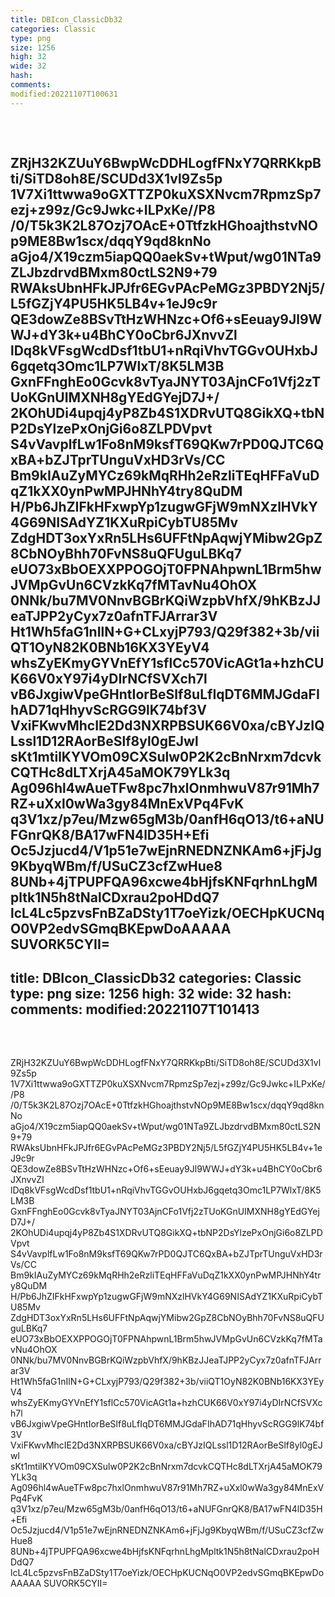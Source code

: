 ```yaml
---
title: DBIcon_ClassicDb32
categories: Classic
type: png
size: 1256
high: 32
wide: 32
hash: 
comments: 
modified:20221107T100631
---
```

![DBIcon_ClassicDb32][1]

[1]: data:image/png;base64,iVBORw0KGgoAAAANSUhEUgAAACAAAAAgCAYAAABzenr0AAAEr0lEQVR4nL2Xa2hb
ZRjH32KZUuY6BwpWcDDHLogfFNxY7QRRKkpBti/SiTD8oh8E/SCUDd3X1vl9Zs5p
1V7Xi1ttwwa9oGXTTZP0kuXSXNvcm7RpmzSp7ezj+z99z/Gc9Jwkc+ILPxKe//P8
/0/T5k3K2L87Ozj7OAcE+0TtfzkHGhoajthstvNOp9ME8Bw1scx/dqqY9qd8knNo
aGjo4/X19czm5iapQQ0aekSv+tWput/wg01NTa9ZLJbzdrvdBMxm80ctLS2N9+79
RWAksUbnHFkJPJfr6EGvPAcPeMGz3PBDY2Nj5/L5fGZjY4PU5HK5LB4v+1eJ9c9r
QE3dowZe8BSvTtHzWHNzc+Of6+sEeuay9Jl9WWJ+dY3k+u4BhCY0oCbr6JXnvvZl
lDq8kVFsgWcdDsf1tbU1+nRqiVhvTGGvOUHxbJ6gqetq3Omc1LP7WlxT/8K5LM3B
GxnFFnghEo0Gcvk8vTyaJNYT03AjnCFo1Vfj2zTUoKGnUIMXNH8gYEdGYejD7J+/
2KOhUDi4upqj4yP8Zb4S1XDRvUTQ8GikXQ+tbNP2DsYlzePxOnjGi6o8ZLPDVpvt
S4vVavplfLw1Fo8nM9ksfT69QKw7rPD0QJTC6QxBA+bZJTprTUnguVxHD3rVs/CC
Bm9kIAuZyMYCz69kMqRHh2eRzliTEqHFFaVuDqZ1kXX0ynPwMPJHNhY4try8QuDM
H/Pb6JhZIFkHFxwpYp1zugwGFjW9mNXzlHVkY4G69NISAdYZ1KXuRpiCybTU85Mv
ZdgHDT3oxYxRn5LHs6UFFtNpAqwjYMibw2GpZ8CbNOyBhh70FvNS8uQFUguLBKq7
eUO73xBbOEXXPPOGOjT0FPNAhpwnL1Brm5hwJVMpGvUn6CVzkKq7fMTavNu4OhOX
0NNk/bu7MV0NnvBGBrKQiWzpbVhfX/9hKBzJJeaTJPP2yCyx7z0afnTFJArrar3V
Ht1Wh5faG1nIlN+G+CLxyjP793/Q29f382+3b/viiQT1OyN82K0BNb16KX3YEyV4
whsZyEKmyGYVnEfY1sflCc570VicAGt1a+hzhCUK66V0xY97i4yDIrNCfSVXch7l
vB6JxgiwVpeGHntIorBeSlf8uLfIqDT6MMJGdaFIhAD71qHhyvScRGG9lK74bf3V
VxiFKwvMhcIE2Dd3NXRPBSUK66V0xa/cBYJzIQLssl1D12RAorBeSlf8yl0gEJwl
sKt1mtilKYVOm09CXSulw0P2K2cBnNrxm7dcvkCQTHc8dLTXrjA45aMOK79YLk3q
Ag096hl4wAueTFw8pc7hxlOnmhwuV87r91Mh7RZ+uXxl0wWa3gy84MnExVPq4FvK
q3V1xz/p7eu/Mzw65gM3b/0anfH6qO13/t6+aNUFGnrQK8/BA17wFN4lD35H+Efi
Oc5Jzjucd4/V1p51e7wEjnRNEDNZNKAm6+jFjJg9KbyqWBm/f/USuCZ3cfZwHue8
8UNb+4jTPUPFQA96xcwe4bHjfsKNFqrhnLhgMpltk1N5h8tNalCDxrau2poHDdQ7
lcL4Lc5pzvsFnBZaDSty1T7oeYizk/OECHpKUCNqO0VP2edvSGmqBKEpwDoAAAAA
SUVORK5CYII=
---
title: DBIcon_ClassicDb32
categories: Classic
type: png
size: 1256
high: 32
wide: 32
hash: 
comments: 
modified:20221107T101413
---
![DBIcon_ClassicDb32][1]

[1]: data:image/png;base64,iVBORw0KGgoAAAANSUhEUgAAACAAAAAgCAYAAABzenr0AAAEr0lEQVR4nL2Xa2hb
ZRjH32KZUuY6BwpWcDDHLogfFNxY7QRRKkpBti/SiTD8oh8E/SCUDd3X1vl9Zs5p
1V7Xi1ttwwa9oGXTTZP0kuXSXNvcm7RpmzSp7ezj+z99z/Gc9Jwkc+ILPxKe//P8
/0/T5k3K2L87Ozj7OAcE+0TtfzkHGhoajthstvNOp9ME8Bw1scx/dqqY9qd8knNo
aGjo4/X19czm5iapQQ0aekSv+tWput/wg01NTa9ZLJbzdrvdBMxm80ctLS2N9+79
RWAksUbnHFkJPJfr6EGvPAcPeMGz3PBDY2Nj5/L5fGZjY4PU5HK5LB4v+1eJ9c9r
QE3dowZe8BSvTtHzWHNzc+Of6+sEeuay9Jl9WWJ+dY3k+u4BhCY0oCbr6JXnvvZl
lDq8kVFsgWcdDsf1tbU1+nRqiVhvTGGvOUHxbJ6gqetq3Omc1LP7WlxT/8K5LM3B
GxnFFnghEo0Gcvk8vTyaJNYT03AjnCFo1Vfj2zTUoKGnUIMXNH8gYEdGYejD7J+/
2KOhUDi4upqj4yP8Zb4S1XDRvUTQ8GikXQ+tbNP2DsYlzePxOnjGi6o8ZLPDVpvt
S4vVavplfLw1Fo8nM9ksfT69QKw7rPD0QJTC6QxBA+bZJTprTUnguVxHD3rVs/CC
Bm9kIAuZyMYCz69kMqRHh2eRzliTEqHFFaVuDqZ1kXX0ynPwMPJHNhY4try8QuDM
H/Pb6JhZIFkHFxwpYp1zugwGFjW9mNXzlHVkY4G69NISAdYZ1KXuRpiCybTU85Mv
ZdgHDT3oxYxRn5LHs6UFFtNpAqwjYMibw2GpZ8CbNOyBhh70FvNS8uQFUguLBKq7
eUO73xBbOEXXPPOGOjT0FPNAhpwnL1Brm5hwJVMpGvUn6CVzkKq7fMTavNu4OhOX
0NNk/bu7MV0NnvBGBrKQiWzpbVhfX/9hKBzJJeaTJPP2yCyx7z0afnTFJArrar3V
Ht1Wh5faG1nIlN+G+CLxyjP793/Q29f382+3b/viiQT1OyN82K0BNb16KX3YEyV4
whsZyEKmyGYVnEfY1sflCc570VicAGt1a+hzhCUK66V0xY97i4yDIrNCfSVXch7l
vB6JxgiwVpeGHntIorBeSlf8uLfIqDT6MMJGdaFIhAD71qHhyvScRGG9lK74bf3V
VxiFKwvMhcIE2Dd3NXRPBSUK66V0xa/cBYJzIQLssl1D12RAorBeSlf8yl0gEJwl
sKt1mtilKYVOm09CXSulw0P2K2cBnNrxm7dcvkCQTHc8dLTXrjA45aMOK79YLk3q
Ag096hl4wAueTFw8pc7hxlOnmhwuV87r91Mh7RZ+uXxl0wWa3gy84MnExVPq4FvK
q3V1xz/p7eu/Mzw65gM3b/0anfH6qO13/t6+aNUFGnrQK8/BA17wFN4lD35H+Efi
Oc5Jzjucd4/V1p51e7wEjnRNEDNZNKAm6+jFjJg9KbyqWBm/f/USuCZ3cfZwHue8
8UNb+4jTPUPFQA96xcwe4bHjfsKNFqrhnLhgMpltk1N5h8tNalCDxrau2poHDdQ7
lcL4Lc5pzvsFnBZaDSty1T7oeYizk/OECHpKUCNqO0VP2edvSGmqBKEpwDoAAAAA
SUVORK5CYII=
